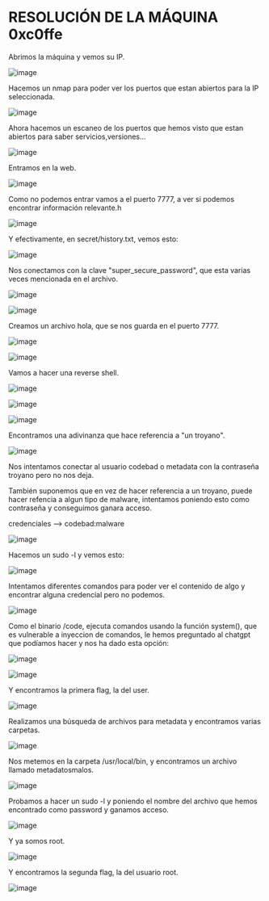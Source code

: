 # RESOLUCIÓN DE LA MÁQUINA 0xc0ffe

Abrimos la máquina y vemos su IP.

![image](https://github.com/user-attachments/assets/126406bb-5389-4a91-bd61-9e59c33fe03b)

Hacemos un nmap para poder ver los puertos que estan abiertos para la IP seleccionada.

![image](https://github.com/user-attachments/assets/7ce439af-b240-48a8-824b-62145c0307e2)

Ahora hacemos un escaneo de los puertos que hemos visto que estan abiertos para saber servicios,versiones...

![image](https://github.com/user-attachments/assets/5e929141-6b17-423e-9df1-8cde5d2312e5)

Entramos en la web.

![image](https://github.com/user-attachments/assets/15b8097a-41e3-431b-9d22-2cb7dea5dbd6)

Como no podemos entrar vamos a el puerto 7777, a ver si podemos encontrar información relevante.h

![image](https://github.com/user-attachments/assets/fdd9edef-0656-4094-b25d-f1c9af179f9b)

Y efectivamente, en secret/history.txt, vemos esto: 

![image](https://github.com/user-attachments/assets/66bd5b91-52d1-450a-a4b5-14fbe06acc95)

Nos conectamos con la clave "super_secure_password", que esta varias veces mencionada en el archivo.

![image](https://github.com/user-attachments/assets/e242dd65-ae60-4bb0-a0d6-dc9dc718354a)

![image](https://github.com/user-attachments/assets/e59b52cd-027b-4cbf-9dbb-caa8c14e3d7b)

Creamos un archivo hola, que se nos guarda en el puerto 7777.

![image](https://github.com/user-attachments/assets/83b45fce-e21a-46f7-ba8b-a2d5c015e52d)

![image](https://github.com/user-attachments/assets/e1046d34-a50a-4f91-a5ec-fe053a222aff)

Vamos a hacer una reverse shell.

![image](https://github.com/user-attachments/assets/7a677945-03f3-432b-89ec-8e1f2d53bb49)

![image](https://github.com/user-attachments/assets/20ff6bc9-3407-4673-9e21-50fcfcc0b067)

![image](https://github.com/user-attachments/assets/b9b2a855-fe34-4461-9242-bc99b98a550f)

Encontramos una adivinanza que hace referencia a "un troyano".

![image](https://github.com/user-attachments/assets/3f629b97-700b-4a55-a4df-02cd01c44f49)

Nos intentamos conectar al usuario codebad o metadata con la contraseña troyano pero no nos deja.

También suponemos que en vez de hacer referencia a un troyano, puede hacer refencia a algun tipo de malware, intentamos poniendo esto como contraseña y conseguimos ganara acceso.

credenciales --> codebad:malware

![image](https://github.com/user-attachments/assets/507c99d8-70f2-48db-8a0d-1d1eabb3c859)

Hacemos un sudo -l y vemos esto: 

![image](https://github.com/user-attachments/assets/1ac2b515-6dcf-4025-ab68-d200a4c128d3)

Intentamos diferentes comandos para poder ver el contenido de algo y encontrar alguna credencial pero no podemos.

![image](https://github.com/user-attachments/assets/ec6d5763-d0eb-4edd-bb56-001f46a82e9e)

Como el binario /code, ejecuta comandos usando la función system(), que es vulnerable a inyeccion de comandos, le hemos preguntado al chatgpt que podíamos hacer y nos ha dado esta opción: 

![image](https://github.com/user-attachments/assets/24ece4ad-696c-46e8-94d4-afa5b893c7af)

![image](https://github.com/user-attachments/assets/acbfc79e-8fa8-41ba-8f4d-5497ffd05461)

Y encontramos la primera flag, la del user.

![image](https://github.com/user-attachments/assets/1bfbea3f-32ef-47e3-bc5a-f7d051c6d344)

Realizamos una búsqueda de archivos para metadata y encontramos varias carpetas.

![image](https://github.com/user-attachments/assets/d9ff0e11-98e8-4aca-b34f-f8b6aa6d3fd4)

Nos metemos en la carpeta /usr/local/bin, y encontramos un archivo llamado metadatosmalos.

![image](https://github.com/user-attachments/assets/310a65f6-1969-4a69-b533-48e25dc61f5c)

Probamos a hacer un sudo -l y poniendo el nombre del archivo que hemos encontrado como password y ganamos acceso.

![image](https://github.com/user-attachments/assets/96eefa1b-944a-4bda-8e7a-38d7235c21d0)

Y ya somos root.

![image](https://github.com/user-attachments/assets/afb8c94e-d98a-4d78-b97e-76e12969d19b)

Y encontramos la segunda flag, la del usuario root.

![image](https://github.com/user-attachments/assets/33575f9c-e8df-4ce3-acd8-989e77f90087)

